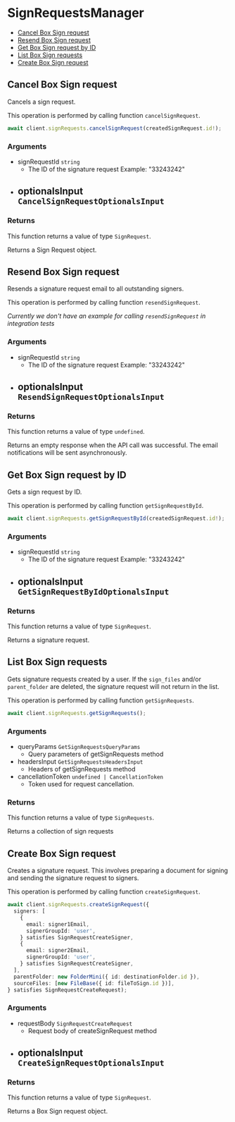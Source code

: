 # SignRequestsManager

- [Cancel Box Sign request](#cancel-box-sign-request)
- [Resend Box Sign request](#resend-box-sign-request)
- [Get Box Sign request by ID](#get-box-sign-request-by-id)
- [List Box Sign requests](#list-box-sign-requests)
- [Create Box Sign request](#create-box-sign-request)

## Cancel Box Sign request

Cancels a sign request.

This operation is performed by calling function `cancelSignRequest`.

```ts
await client.signRequests.cancelSignRequest(createdSignRequest.id!);
```

### Arguments

- signRequestId `string`
  - The ID of the signature request Example: "33243242"
- optionalsInput `CancelSignRequestOptionalsInput`
  -

### Returns

This function returns a value of type `SignRequest`.

Returns a Sign Request object.

## Resend Box Sign request

Resends a signature request email to all outstanding signers.

This operation is performed by calling function `resendSignRequest`.

_Currently we don't have an example for calling `resendSignRequest` in integration tests_

### Arguments

- signRequestId `string`
  - The ID of the signature request Example: "33243242"
- optionalsInput `ResendSignRequestOptionalsInput`
  -

### Returns

This function returns a value of type `undefined`.

Returns an empty response when the API call was successful.
The email notifications will be sent asynchronously.

## Get Box Sign request by ID

Gets a sign request by ID.

This operation is performed by calling function `getSignRequestById`.

```ts
await client.signRequests.getSignRequestById(createdSignRequest.id!);
```

### Arguments

- signRequestId `string`
  - The ID of the signature request Example: "33243242"
- optionalsInput `GetSignRequestByIdOptionalsInput`
  -

### Returns

This function returns a value of type `SignRequest`.

Returns a signature request.

## List Box Sign requests

Gets signature requests created by a user. If the `sign_files` and/or
`parent_folder` are deleted, the signature request will not return in the list.

This operation is performed by calling function `getSignRequests`.

```ts
await client.signRequests.getSignRequests();
```

### Arguments

- queryParams `GetSignRequestsQueryParams`
  - Query parameters of getSignRequests method
- headersInput `GetSignRequestsHeadersInput`
  - Headers of getSignRequests method
- cancellationToken `undefined | CancellationToken`
  - Token used for request cancellation.

### Returns

This function returns a value of type `SignRequests`.

Returns a collection of sign requests

## Create Box Sign request

Creates a signature request. This involves preparing a document for signing and
sending the signature request to signers.

This operation is performed by calling function `createSignRequest`.

```ts
await client.signRequests.createSignRequest({
  signers: [
    {
      email: signer1Email,
      signerGroupId: 'user',
    } satisfies SignRequestCreateSigner,
    {
      email: signer2Email,
      signerGroupId: 'user',
    } satisfies SignRequestCreateSigner,
  ],
  parentFolder: new FolderMini({ id: destinationFolder.id }),
  sourceFiles: [new FileBase({ id: fileToSign.id })],
} satisfies SignRequestCreateRequest);
```

### Arguments

- requestBody `SignRequestCreateRequest`
  - Request body of createSignRequest method
- optionalsInput `CreateSignRequestOptionalsInput`
  -

### Returns

This function returns a value of type `SignRequest`.

Returns a Box Sign request object.
